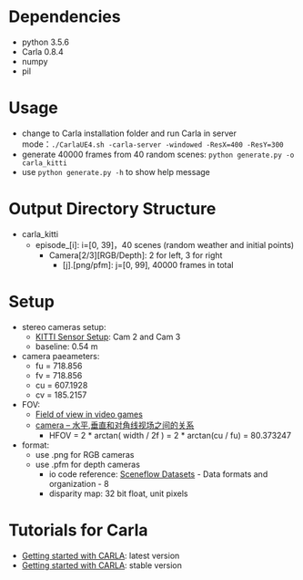 # Dependencies
- python 3.5.6
- Carla 0.8.4
- numpy
- pil

# Usage
- change to Carla installation folder and run Carla in server mode：```./CarlaUE4.sh -carla-server -windowed -ResX=400 -ResY=300```
- generate 40000 frames from 40 random scenes: 
```python generate.py -o carla_kitti```
- use ```python generate.py -h``` to show help message

# Output Directory Structure
- carla_kitti
    - episode_[i]: i=[0, 39]，40 scenes (random weather and initial points)
        - Camera[2/3][RGB/Depth]: 2 for left, 3 for right
            - [j].[png/pfm]: j=[0, 99], 40000 frames in total

# Setup
- stereo cameras setup:
    - [KITTI Sensor Setup](http://www.cvlibs.net/datasets/kitti/setup.php): Cam 2 and Cam 3
    - baseline: 0.54 m
- camera paeameters:
    - fu = 718.856
	- fv = 718.856
	- cu = 607.1928
	- cv = 185.2157
- FOV:
    - [Field of view in video games](https://en.wikipedia.org/wiki/Field_of_view_in_video_games)
    - [camera – 水平,垂直和对角线视场之间的关系](https://codeday.me/bug/20190123/557996.html)
        - HFOV = 2 * arctan( width / 2f ) = 2 * arctan(cu / fu) = 80.373247
- format:
    - use .png for RGB cameras
    - use .pfm for depth cameras
        - io code reference: [Sceneflow Datasets](https://lmb.informatik.uni-freiburg.de/resources/datasets/SceneFlowDatasets.en.html) - Data formats and organization - 8
        - disparity map: 32 bit float, unit pixels

# Tutorials for Carla
- [Getting started with CARLA](https://carla.readthedocs.io/en/latest/getting_started/): latest version
- [Getting started with CARLA](https://carla.readthedocs.io/en/stable/getting_started/): stable version




